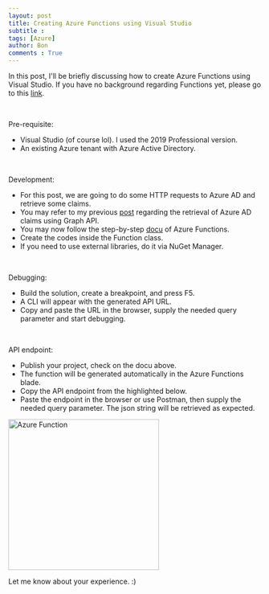 ```yaml
---
layout: post
title: Creating Azure Functions using Visual Studio
subtitle :
tags: [Azure]
author: Bon
comments : True
---
```


In this post, I'll be briefly discussing how to create Azure Functions using Visual Studio. If you have no background regarding Functions yet, please go to this [link](https://docs.microsoft.com/en-us/azure/azure-functions/).

<br>

Pre-requisite:
-	Visual Studio (of course lol). I used the 2019 Professional version.
-	An existing Azure tenant with Azure Active Directory.

<br>

Development:
-	For this post, we are going to do some HTTP requests to Azure AD and retrieve some claims.
- You may refer to my previous [post](https://bonasfvck.github.io/2020/01/10/retrieving-claims-azure-graph-sitecore.html) regarding the retrieval of Azure AD claims using Graph API.
-	You may now follow the step-by-step [docu](https://tutorials.visualstudio.com/first-azure-function/create-app) of Azure Functions.
- Create the codes inside the Function class.
- If you need to use external libraries, do it via NuGet Manager.

<br>

Debugging:
-	Build the solution, create a breakpoint, and press F5.
-	A CLI will appear with the generated API URL.
-	Copy and paste the URL in the browser, supply the needed query parameter and start debugging.

<br>

API endpoint:
-	Publish your project, check on the docu above.
-	The function will be generated automatically in the Azure Functions blade.
-	Copy the API endpoint from the highlighted below.
-	Paste the endpoint in the browser or use Postman, then supply the needed query parameter. The json string will be retrieved as expected.

<img src="/assets/img/azure-function1.jpg" alt="Azure Function" style="width: 300px;">

<br>

Let me know about your experience. :)
